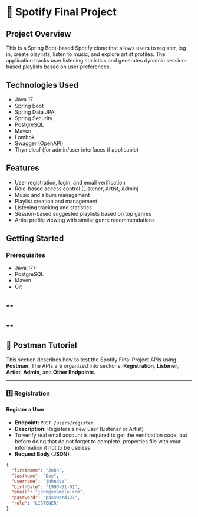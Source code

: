 # 🎵 Spotify Final Project

## Project Overview
This is a Spring Boot-based Spotify clone that allows users to register, log in, create playlists, listen to music, and explore artist profiles. The application tracks user listening statistics and generates dynamic session-based playlists based on user preferences.

## Technologies Used
- Java 17
- Spring Boot
- Spring Data JPA
- Spring Security
- PostgreSQL
- Maven
- Lombok
- Swagger (OpenAPI)
- Thymeleaf (for admin/user interfaces if applicable)

## Features
- User registration, login, and email verification
- Role-based access control (Listener, Artist, Admin)
- Music and album management
- Playlist creation and management
- Listening tracking and statistics
- Session-based suggested playlists based on top genres
- Artist profile viewing with similar genre recommendations

## Getting Started

### Prerequisites
- Java 17+
- PostgreSQL
- Maven
- Git

--
--
--
--

## 📝 Postman Tutorial

This section describes how to test the Spotify Final Project APIs using **Postman**. The APIs are organized into sections: **Registration**, **Listener**, **Artist**, **Admin**, and **Other Endpoints**.

---

### 1️⃣ Registration

#### Register a User

- **Endpoint:** `POST /users/register`
- **Description:** Registers a new user (Listener or Artist)
- To verify real email account is required to get the verification code, but before doing that do not forget to complete .properties file with your information it not to be useless
- **Request Body (JSON):**
```json
{
  "firstName": "John",
  "lastName": "Doe",
  "username": "johndoe",
  "birthDate": "1990-01-01",
  "email": "john@example.com",
  "password": "password123",
  "role": "LISTENER"
}
```

 

